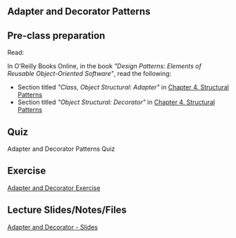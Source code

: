 ## Adapter and Decorator Patterns

## Pre-class preparation

Read:

In O'Reilly Books Online, in the book *"Design Patterns: Elements of Reusable Object-Oriented Software"*, read the following:
- Section titled *"Class, Object Structural: Adapter"* in [Chapter 4. Structural Patterns](https://learning.oreilly.com/library/view/design-patterns-elements/0201633612/ch04.html)
- Section titled *"Object Structural: Decorator"* in [Chapter 4. Structural Patterns](https://learning.oreilly.com/library/view/design-patterns-elements/0201633612/ch04.html)

## Quiz

Adapter and Decorator Patterns Quiz

## Exercise

[Adapter and Decorator Exercise](./adapter-decorator-exercise.md)

## Lecture Slides/Notes/Files

[Adapter and Decorator - Slides](https://docs.google.com/presentation/d/1dxdXl2NT-Cpc4a0q-x8c1gfbsj44SRl_omBLtbbvoTM/edit?usp=sharing)
